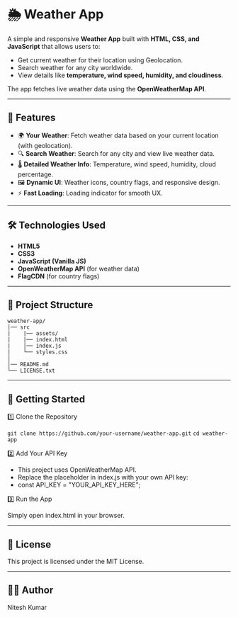 # 🌦️ Weather App

A simple and responsive **Weather App** built with **HTML, CSS, and JavaScript** that allows users to:
- Get current weather for their location using Geolocation.
- Search weather for any city worldwide.
- View details like **temperature, wind speed, humidity, and cloudiness**.

The app fetches live weather data using the **OpenWeatherMap API**.

---

## 🚀 Features
- 🌍 **Your Weather**: Fetch weather data based on your current location (with geolocation).
- 🔍 **Search Weather**: Search for any city and view live weather data.
- 🌡️ **Detailed Weather Info**: Temperature, wind speed, humidity, cloud percentage.
- 🖼️ **Dynamic UI**: Weather icons, country flags, and responsive design.
- ⚡ **Fast Loading**: Loading indicator for smooth UX.

---

## 🛠️ Technologies Used

- **HTML5**
- **CSS3**
- **JavaScript (Vanilla JS)**
- **OpenWeatherMap API** (for weather data)
- **FlagCDN** (for country flags)

---

## 📂 Project Structure
    weather-app/
    │── src
    |    |── assets/
    |    |── index.html
    |    │── index.js
    |    └── styles.css
    │
    │── README.md
    └── LICENSE.txt

---

## 🔑 Getting Started

1️⃣ Clone the Repository

`git clone https://github.com/your-username/weather-app.git`
`cd weather-app`

2️⃣ Add Your API Key

- This project uses OpenWeatherMap API.
- Replace the placeholder in index.js with your own API key:
- const API_KEY = "YOUR_API_KEY_HERE";


3️⃣ Run the App

Simply open index.html in your browser.

---

## 📜 License

This project is licensed under the MIT License.

---

## 👨‍💻 Author

Nitesh Kumar